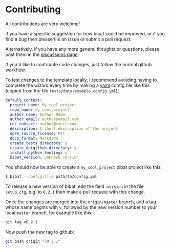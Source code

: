 Contributing
============

All contributions are very welcome!

If you have a specific suggestion for how bibat could be improved, or if you
find a bug then please file an issue or submit a pull request.

Alternatively, if you have any more general thoughts or questions, please post
them in the [discussions page](https://github.com/teddygroves/bibat/discussions).

If you'd like to contribute code changes, just follow the normal github
workflow.

To test changes to the template locally, I recommend avoiding having to complete
the wizard every time by making a [yaml](https://yaml.org/) config file like
this (copied from the file `tests/data/example_config.yml`):

```yaml
default_context:
  project_name: My cool project
  repo_name: my_cool_project
  author_name: Author Name
  author_email: author@email.com
  coc_contact: author@email.com
  description: A short description of the project
  open_source_license: MIT
  docs_format: Markdown
  create_tests_directory: y
  create_dotgithub_directory: y
  install_python_tooling: y
  bibat_version: unknown version
```

You should now be able to create a `my_cool_project` bibat project like this:

```sh
$ bibat --config-file path/to/config.yml
```

To release a new version of bibat, edit the field :`version` in the file
`setup.cfg`, e.g. to `0.2.1` then make a pull request with this change.

Once the changes are merged into the `origin/master` branch, add a tag whose
name begins with `v`, followed by the new version number to your local `master`
branch, for example like this:


```sh
git tag v0.2.1
```

Now push the new tag to github:

```sh
git push origin "v0.2.1"
```

